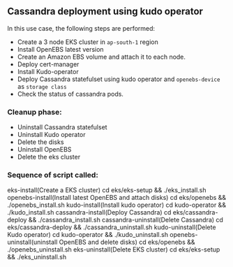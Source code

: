 ## Cassandra deployment using kudo operator

In this use case, the following steps are performed:

- Create a 3 node EKS cluster in `ap-south-1` region
- Install OpenEBS latest version
- Create an Amazon EBS volume and attach it to each node.
- Deploy cert-manager
- Install Kudo-operator
- Deploy Cassandra statefulset using kudo operator and `openebs-device` as `storage class`
- Check the status of cassandra pods.

### Cleanup phase:
- Uninstall Cassandra statefulset
- Uninstall Kudo operator
- Delete the disks
- Uninstall OpenEBS
- Delete the eks cluster

### Sequence of script called:

eks-install(Create a EKS cluster)
	cd eks/eks-setup && ./eks_install.sh
openebs-install(Install latest OpenEBS and attach disks)
	cd eks/openebs && ./openebs_install.sh
kudo-install(Install kudo operator)
	cd kudo-operator && ./kudo_install.sh
cassandra-install(Deploy Cassandra)
	cd eks/cassandra-deploy && ./cassandra_install.sh
cassandra-uninstall(Delete Cassandra) 
	cd eks/cassandra-deploy && ./cassandra_uninstall.sh
kudo-uninstall(Delete Kudo operator)
	cd kudo-operator && ./kudo_uninstall.sh
openebs-uninstall(uninstall OpenEBS and delete disks)
	cd eks/openebs && ./openebs_uninstall.sh
eks-uninstall(Delete EKS cluster)
	cd eks/eks-setup && ./eks_uninstall.sh



